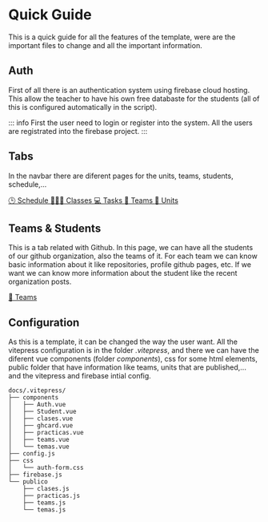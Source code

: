 <script setup>
    import Auth from '.vitepress/components/Auth.vue'
</script>

# Quick Guide

This is a quick guide for all the features of the template, were are the important files to change and all the important information.

## Auth

First of all there is an authentication system using firebase cloud hosting. This allow the teacher to have his own free databaste for the students (all of this is configured automatically in the script).

::: info
First the user need to login or register into the system. All the users are registrated into the firebase project.
:::

<Auth></Auth>

## Tabs

In the navbar there are diferent pages for the units, teams, students, schedule,...

[🕒 Schedule ](./horario/horario.md)
[🧑🏽‍🏫 Classes ](./clases/clases.md)
[💻 Tasks ](./practicas/practicas.md)
[👥 Teams ](./teams/teams.md)
[📝 Units ](./temas/temas.md)

## Teams & Students

This is a tab related with Github. In this page, we can have all the students of our github organization, also the teams of it. For each team we can know basic information about it like repositories, profile github pages, etc. If we want we can know more information about the student like the recent organization posts.

[👥 Teams ](./teams/teams.md)

## Configuration

As this is a template, it can be changed the way the user want. All the vitepress configuration is in the folder _.vitepress_, and there we can have the diferent vue components (folder _components_), css for some html elements, public folder that have information like teams, units that are published,... and the vitepress and firebase intial config.

```
docs/.vitepress/
├── components
│   ├── Auth.vue
│   ├── Student.vue
│   ├── clases.vue
│   ├── ghcard.vue
│   ├── practicas.vue
│   ├── teams.vue
│   └── temas.vue
├── config.js
├── css
│   └── auth-form.css
├── firebase.js
└── publico
    ├── clases.js
    ├── practicas.js
    ├── teams.js
    └── temas.js
```



